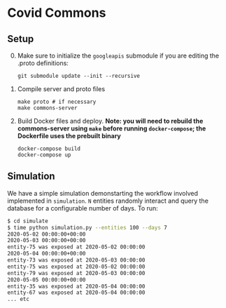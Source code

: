 # Covid Commons


## Setup

0. Make sure to initialize the `googleapis` submodule if you are editing the .proto definitions:
    ```
    git submodule update --init --recursive
    ```

1. Compile server and proto files
    ```
    make proto # if necessary
    make commons-server
    ```

2. Build Docker files and deploy. **Note: you will need to rebuild the commons-server using `make` before running `docker-compose`; the Dockerfile uses the prebuilt binary**
    ```
    docker-compose build
    docker-compose up
    ```

## Simulation

We have a simple simulation demonstarting the workflow involved implemented in `simulation`. `N` entities randomly interact and query the database for a configurable number of days. To run:

```bash
$ cd simulate
$ time python simulation.py --entities 100 --days 7
2020-05-02 00:00:00+00:00
2020-05-03 00:00:00+00:00
entity-75 was exposed at 2020-05-02 00:00:00
2020-05-04 00:00:00+00:00
entity-73 was exposed at 2020-05-03 00:00:00
entity-75 was exposed at 2020-05-02 00:00:00
entity-79 was exposed at 2020-05-03 00:00:00
2020-05-05 00:00:00+00:00
entity-35 was exposed at 2020-05-04 00:00:00
entity-67 was exposed at 2020-05-04 00:00:00
... etc
```
